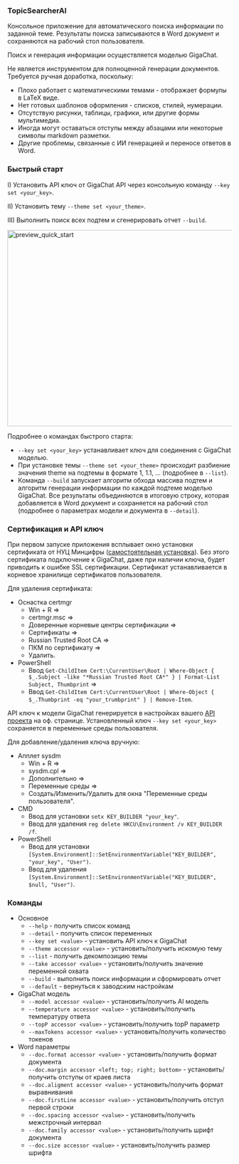 ### TopicSearcherAI

Консольное приложение для автоматического поиска информации по заданной теме. Результаты поиска записываются в Word документ и сохраняются на рабочий стол пользователя.

Поиск и генерация информации осуществляется моделью GigaChat.

Не является инструментом для полноценной генерации документов. Требуется ручная доработка, поскольку:
- Плохо работает с математическими темами - отображает формулы в LaTeX виде.
- Нет готовых шаблонов оформления - списков, стилей, нумерации.
- Отсутствую рисунки, таблицы, графики, или другие формы мультимедиа.
- Иногда могут оставаться отступы между абзацами или некоторые символы markdown разметки.
- Другие проблемы, связанные с ИИ генерацией и переносе ответов в Word.

### Быстрый старт
I) Установить API ключ от GigaChat API через консольную команду `--key set <your_key>`. 

II) Установить тему `--theme set <your_theme>`.

III) Выполнить поиск всех подтем и сгенерировать отчет `--build`.

<img width="701" height="441" alt="preview_quick_start" src="https://github.com/user-attachments/assets/a68497a8-aced-4f0a-b634-c1c57f9ece60" />

Подробнее о командах быстрого старта:
- `--key set <your_key>` устанавливает ключ для соединения с GigaChat моделью.
- При установке темы `--theme set <your_theme>` происходит разбиение значения theme на подтемы в формате 1, 1.1, ... (подробнее в `--list`).
- Команда `--build` запускает алгоритм обхода массива подтем и алгоритм генерации информации по каждой подтеме моделью GigaChat.
  Все результаты объединяются в итоговую строку, которая добавляется в Word документ и сохраняется на рабочий стол (подробнее о параметрах модели и документа в `--detail`).

### Сертификация и API ключ
При первом запуске приложения всплывает окно установки сертификата от НУЦ Минцифры ([самостоятельная установка](https://www.gosuslugi.ru/crt)). Без этого сертификата подключение к GigaChat, даже при наличии ключа, будет приводить к ошибке SSL сертификации.
Сертификат устанавливается в корневое хранилище сертификатов пользователя.

Для удаления сертификата:
- Оснастка certmgr
  - Win + R =>
  - certmgr.msc =>
  - Доверенные корневые центры сертификации =>
  - Сертификаты =>
  - Russian Trusted Root CA =>
  - ПКМ по сертификату =>
  - Удалить.
- PowerShell
  - Ввод `Get-ChildItem Cert:\CurrentUser\Root | Where-Object { $_.Subject -like "*Russian Trusted Root CA*" } | Format-List Subject, Thumbprint` =>
  - Ввод `Get-ChildItem Cert:\CurrentUser\Root | Where-Object { $_.Thumbprint -eq "your_trumbprint" } | Remove-Item`.

API ключ к модели GigaChat генерируется в настройках вашего [API проекта](https://developers.sber.ru/portal/gigachat-and-api) на оф. странице.
Установленный ключ `--key set <your_key>` сохраняется в переменные среды пользователя.

Для добавление/удаления ключа вручную:
- Апплет sysdm
  - Win + R =>
  - sysdm.cpl =>
  - Дополнительно =>
  - Переменные среды =>
  - Создать/Изменить/Удалить для окна "Переменные среды пользователя".
- CMD
  - Ввод для установки `setx KEY_BUILDER "your_key"`.
  - Ввод для удаления `reg delete HKCU\Environment /v KEY_BUILDER /f`.
- PowerShell
  - Ввод для установки `[System.Environment]::SetEnvironmentVariable("KEY_BUILDER", "your_key", "User")`.
  - Ввод для удаления `[System.Environment]::SetEnvironmentVariable("KEY_BUILDER", $null, "User")`.

### Команды
- Основное
  - `--help` - получить список команд
  - `--detail` - получить список переменных
  - `--key set <value>` - установить API ключ к GigaChat
  - `--theme accessor <value>` - установить/получить искомую тему
  - `--list` - получить декомпозицию темы
  - `--take accessor <value>`  - установить/получить значение переменной охвата
  - `--build` - выполнить поиск информации и сформировать отчет
  - `--default` - вернуться к заводским настройкам
- GigaChat модель
  - `--model accessor <value>` - установить/получить AI модель
  - `--temperature accessor <value>` - установить/получить температуру ответа
  - `--topP accessor <value>` - установить/получить topP параметр
  - `--maxTokens accessor <value>` - установить/получить количество токенов
- Word параметры
  - `--doc.format accessor <value>` - установить/получить формат документа
  - `--doc.margin accessor <left; top; right; bottom>` - установить/получить отступы от краев листа
  - `--doc.aligment accessor <value>` - установить/получить формат выравнивания
  - `--doc.firstLine accessor <value>` - установить/получить отступ первой строки
  - `--doc.spacing accessor <value>` - установить/получить межстрочный интервал
  - `--doc.family accessor <value>` - установить/получить шрифт документа
  - `--doc.size accessor <value>` - установить/получить размер шрифта

